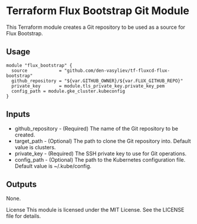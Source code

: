 # Terraform Flux Bootstrap Git Module

This Terraform module creates a Git repository to be used as a source for Flux Bootstrap.

## Usage

```hcl
module "flux_bootstrap" {
  source            = "github.com/den-vasyliev/tf-fluxcd-flux-bootstrap"
  github_repository = "${var.GITHUB_OWNER}/${var.FLUX_GITHUB_REPO}"
  private_key       = module.tls_private_key.private_key_pem
  config_path = module.gke_cluster.kubeconfig
}
```
## Inputs
- github_repository - (Required) The name of the Git repository to be created.
- target_path - (Optional) The path to clone the Git repository into. Default value is clusters.
- private_key - (Required) The SSH private key to use for Git operations.
- config_path - (Optional) The path to the Kubernetes configuration file. Default value is ~/.kube/config.

## Outputs
None.

License
This module is licensed under the MIT License. See the LICENSE file for details.
